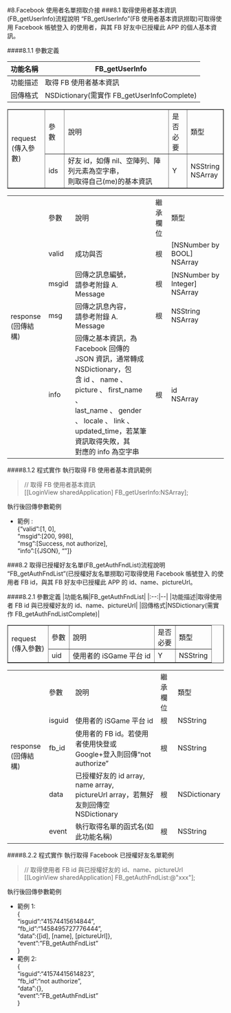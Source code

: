 #8.Facebook 使用者名單撈取介接
###8.1 取得使用者基本資訊(FB_getUserInfo)流程說明
“FB_getUserInfo”(FB 使用者基本資訊撈取)可取得使用 Facebook 帳號登入 的使用者，與其 FB 好友中已授權此 APP 的個人基本資訊。

####8.1.1 參數定義

|功能名稱|FB_getUserInfo|
|:--:|--|
|功能描述|取得 FB 使用者基本資訊|
|回傳格式|NSDictionary(需實作 FB_getUserInfoComplete)|

<table border="1">
<tr>
<td rowspan="2">request<br>(傳入參數)</td>
<td>參數</td>
<td>說明</td>
<td>是否<br> 必要</td>
<td>類型</td>
</tr>
<tr>
<td>ids</td>
<td>好友 id，如傳 nil、空陣列、陣列元素為空字串，<br>則取得自己(me)的基本資訊</td>
<td>Y</td>
<td>NSString<br>NSArray</td>
</tr>
</table>

<table>
<tr>
<td rowspan="5">response<br>(回傳結構)</td>
<td>參數</td>
<td>說明</td>
<td>繼承<br>欄位</td>
<td>類型</td>
</tr>
<tr>
<td>valid</td>
<td>成功與否</td>
<td>根</td>
<td>[NSNumber by BOOL]<br>NSArray</td>
</tr>
<tr>
<td>msgid</td>
<td>回傳之訊息編號，<br>請參考附錄 A. Message</td>
<td>根</td>
<td>[NSNumber by Integer]<br>NSArray</td>
</tr>
<tr>
<td>msg</td>
<td>回傳之訊息內容，<br>請參考附錄 A. Message</td>
<td>根</td>
<td>NSString<br>NSArray</td>
</tr>
<tr>
<td>info</td>
<td>回傳之基本資訊，為 Facebook 回傳的<br>JSON 資訊，通常轉成 NSDictionary，包<br>含 id 、 name 、 picture 、 first_name 、<br>last_name 、 gender 、 locale 、 link 、<br>updated_time，若某筆資訊取得失敗，其<br>對應的 info 為空字串</td>
<td>根</td>
<td>id<br>NSArray</td>
</tr>
</table>

####8.1.2 程式實作
執行取得 FB 使用者基本資訊範例

>// 取得 FB 使用者基本資訊<br>
>[[LoginView sharedApplication] FB_getUserInfo:NSArray];

執行後回傳參數範例

- 範例 :<br>
{“valid”:[1, 0],<br>
“msgid”:[200, 998],<br>
“msg”:[Success, not authorize],<br>
“info”:[{JSON}, “”]}

###8.2 取得已授權好友名單(FB_getAuthFndList)流程說明
“FB_getAuthFndList”(已授權好友名單撈取)可取得使用 Facebook 帳號登入
的使用者 FB id，與其 FB 好友中已授權此 APP 的 id、name、pictureUrl。

####8.2.1 參數定義
|功能名稱|FB_getAuthFndList|
|:--:|--|
|功能描述|取得使用者 FB id 與已授權好友的 id、name、pictureUrl|
|回傳格式|NSDictionary(需實作 FB_getAuthFndListComplete)|

<table border="1">
<tr>
<td rowspan="2">request<br>(傳入參數)</td>
<td>參數</td>
<td>說明</td>
<td>是否<br> 必要</td>
<td>類型</td>
</tr>
<tr>
<td>uid</td>
<td>使用者的 iSGame 平台 id</td>
<td>Y</td>
<td>NSString</td>
</tr>
</table>

<table>
<tr>
<td rowspan="5">response<br>(回傳結構)</td>
<td>參數</td>
<td>說明</td>
<td>繼承<br>欄位</td>
<td>類型</td>
</tr>
<tr>
<td>isguid</td>
<td>使用者的 iSGame 平台 id</td>
<td>根</td>
<td>NSString</td>
</tr>
<tr>
<td>fb_id</td>
<td>使用者的 FB id。若使用者使用快登或<br>Google+登入則回傳“not authorize”</td>
<td>根</td>
<td>NSString</td>
</tr>
<tr>
<td>data</td>
<td>已授權好友的 id array, name array,<br>pictureUrl array，若無好友則回傳空<br>NSDictionary</td>
<td>根</td>
<td>NSDictionary</td>
</tr>
<tr>
<td>event</td>
<td>執行取得名單的函式名(如此功能名稱)</td>
<td>根</td>
<td>NSString</td>
</tr>
</table>

####8.2.2 程式實作
執行取得 Facebook 已授權好友名單範例
>// 取得使用者 FB id 與已授權好友的 id、name、pictureUrl<br>
>[[LoginView sharedApplication] FB_getAuthFndList:@"xxx"];

執行後回傳參數範例

-  範例 1:<br>
{<br>
“isguid”:“41574415614844”,<br>
“fb_id”:“1458495727776444”,<br>
“data”:{[id], [name], [pictureUrl]},<br>
“event”:”FB_getAuthFndList”<br>
} <br>
- 範例 2:<br>
{<br>
“isguid”:“41574415614823”,<br>
“fb_id”:“not authorize”, <br>
“data”:{}, <br>
“event”:”FB_getAuthFndList”<br>
}